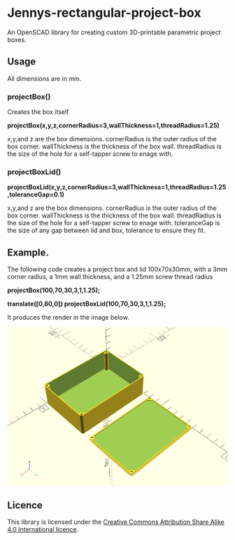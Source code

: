 # Jennys-rectangular-project-box
An OpenSCAD library for creating custom 3D-printable parametric project boxes.

## Usage

All dimensions are in mm.

### projectBox()

Creates the box itself

**projectBox(x,y,z,cornerRadius=3,wallThickness=1,threadRadius=1.25)**

x,y,and z are the box dimensions.
cornerRadius is the outer radius of the box corner.
wallThickness is the thickness of the box wall.
threadRadius is the size of the hole for a self-tapper screw to enage with.

### projectBoxLid()

**projectBoxLid(x,y,z,cornerRadius=3,wallThickness=1,threadRadius=1.25,toleranceGap=0.1)**

x,y,and z are the box dimensions.
cornerRadius is the outer radius of the box corner.
wallThickness is the thickness of the box wall.
threadRadius is the size of the hole for a self-tapper screw to enage with.
toleranceGap is the size of any gap between lid and box, tolerance to ensure they fit.

## Example.

The following code creates a project box and lid 100x70x30mm, with a 3mm corner radius, a 1mm wall thickness, and a 1.25mm screw thread radius

 **projectBox(100,70,30,3,1,1.25);**
 
 **translate([0,80,0]) projectBoxLid(100,70,30,3,1,1.25);**
 
 It produces the render in the image below.
 
![OpenSCAD render of a project box](jennys-rectangular-project-box.png)

## Licence

This library is licensed under the [Creative Commons Attribution Share Alike 4.0 International licence](license.md).
